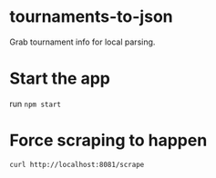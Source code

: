 # tournaments-to-json
Grab tournament info for local parsing.

# Start the app
run `npm start`

# Force scraping to happen
`curl http://localhost:8081/scrape`
